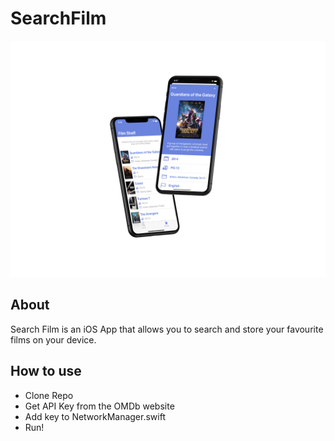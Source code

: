 # SearchFilm

<img src="App.png"/>

## About

Search Film is an iOS App that allows you to search and store your favourite films on your device. 

## How to use

- Clone Repo
- Get API Key from the OMDb website
- Add key to NetworkManager.swift
- Run!
